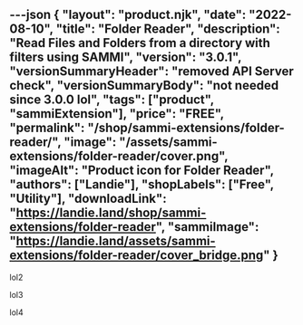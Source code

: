 ---json
{
  "layout": "product.njk",
  "date": "2022-08-10",
  "title": "Folder Reader",
  "description": "Read Files and Folders from a directory with filters using SAMMI",
  "version": "3.0.1",
  "versionSummaryHeader": "removed API Server check",
  "versionSummaryBody": "not needed since 3.0.0 lol",
  "tags": ["product", "sammiExtension"],
  "price": "FREE",
  "permalink": "/shop/sammi-extensions/folder-reader/",
  "image": "/assets/sammi-extensions/folder-reader/cover.png",
  "imageAlt": "Product icon for Folder Reader",
  "authors": ["Landie"],
  "shopLabels": ["Free", "Utility"],
  "downloadLink": "https://landie.land/shop/sammi-extensions/folder-reader",
  "sammiImage": "https://landie.land/assets/sammi-extensions/folder-reader/cover_bridge.png"
}
---

<!--overview start-->


<!--overview end-->

<!-- more -->

<!--setup start-->

lol2

<!--setup end-->

<!-- more -->

<!--tutorials start-->

lol3

<!--tutorials end-->

<!-- more -->

<!--patchnotes start-->

lol4

<!--patchnotes end-->
